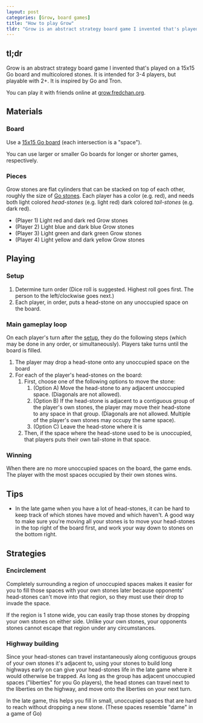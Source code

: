 ```yaml
---
layout: post
categories: [Grow, board games]
title: "How to play Grow"
tldr: "Grow is an abstract strategy board game I invented that's played on a 15x15 Go board and multicolored stones. It is intended for 3-4 players, but playable with 2+. It is inspired by Go and Tron."
---
```


## tl;dr
Grow is an abstract strategy board game I invented that's played on a 15x15 Go board and multicolored stones. It is intended for 3-4 players, but playable with 2+. It is inspired by Go and Tron.

You can play it with friends online at [grow.fredchan.org](https://grow.fredchan.org/).

## Materials
### Board
Use a [15x15 Go board](https://senseis.xmp.net/?15x15Board) (each intersection is a "space").

You can use larger or smaller Go boards for longer or shorter games, respectively.

### Pieces
Grow stones are flat cylinders that can be stacked on top of each other, roughly the size of [Go stones](https://en.wikipedia.org/wiki/Go_(game)). Each player has a color (e.g. red), and needs both light colored *head-stones* (e.g. light red) dark colored *tail-stones* (e.g. dark red).

* (Player 1) Light red and dark red Grow stones
* (Player 2) Light blue and dark blue Grow stones
* (Player 3) Light green and dark green Grow stones
* (Player 4) Light yellow and dark yellow Grow stones

## Playing
### Setup
1. Determine turn order (Dice roll is suggested. Highest roll goes first. The person to the left/clockwise goes next.)
2. Each player, in order, puts a head-stone on any unoccupied space on the board.

### Main gameplay loop
On each player's turn after the [setup](#setup), they do the following steps (which may be done in any order, or simultaneously). Players take turns until the board is filled.

1. The player may drop a head-stone onto any unoccupied space on the board
2. For each of the player's head-stones on the board:
    1. First, choose one of the following options to move the stone:
        1. (Option A) Move the head-stone to any adjacent unoccupied space. (Diagonals are not allowed).
        2. (Option B) If the head-stone is adjacent to a contiguous group of the player's own stones, the player may move their head-stone to any space in that group. (Diagonals are not allowed. Multiple of the player's own stones may occupy the same space).
        3. (Option C) Leave the head-stone where it is
    2. Then, if the space where the head-stone used to be is unoccupied, that players puts their own tail-stone in that space.

### Winning
When there are no more unoccupied spaces on the board, the game ends. The player with the most spaces occupied by their own stones wins.

## Tips
* In the late game when you have a lot of head-stones, it can be hard to keep track of which stones have moved and which haven't. A good way to make sure you're moving all your stones is to move your head-stones in the top right of the board first, and work your way down to stones on the bottom right.

## Strategies
### Encirclement
Completely surrounding a region of unoccupied spaces makes it easier for you to fill those spaces with your own stones later because opponents' head-stones can't move into that region, so they must use their drop to invade the space.

If the region is 1 stone wide, you can easily trap those stones by dropping your own stones on either side. Unlike your own stones, your opponents stones cannot escape that region under any circumstances.

### Highway building
Since your head-stones can travel instantaneously along contiguous groups of your own stones it's adjacent to, using your stones to build long highways early on can give your head-stones life in the late game where it would otherwise be trapped. As long as the group has adjacent unoccupied spaces ("liberties" for you Go players), the head stones can travel next to the liberties on the highway, and move onto the liberties on your next turn.

In the late game, this helps you fill in small, unoccupied spaces that are hard to reach without dropping a new stone. (These spaces resemble "dame" in a game of Go)
